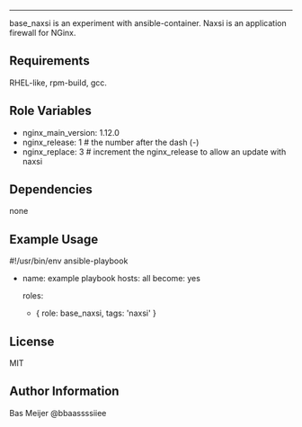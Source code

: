 -----------
base_naxsi is an experiment with ansible-container.
Naxsi is an application firewall for NGinx.

Requirements
------------

RHEL-like, rpm-build, gcc.


Role Variables
--------------
- nginx_main_version: 1.12.0
- nginx_release: 1 # the number after the dash (-)
- nginx_replace: 3 # increment the nginx_release to allow an update with naxsi



Dependencies
------------

none

Example Usage
----------------

\#!/usr/bin/env ansible-playbook

- name: example playbook
  hosts: all
  become: yes

  roles:
    - { role: base_naxsi, tags: 'naxsi' }

License
-------

MIT

Author Information
------------------

Bas Meijer
@bbaassssiiee
